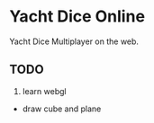 # Yacht Dice Online

Yacht Dice Multiplayer on the web.


## TODO

1. learn webgl
  - draw cube and plane